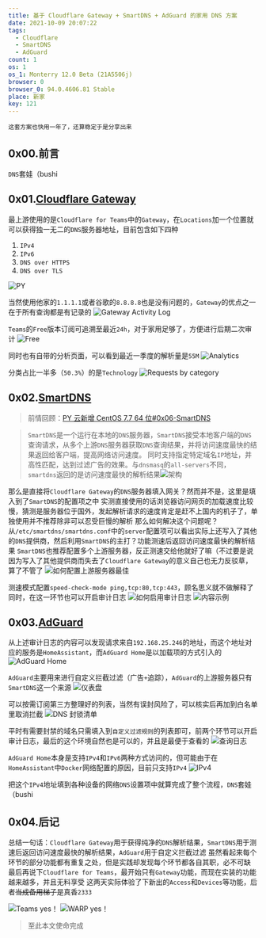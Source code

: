 ```yaml
---
title: 基于 Cloudflare Gateway + SmartDNS + AdGuard 的家用 DNS 方案
date: 2021-10-09 20:07:22
tags:
  - Cloudflare
  - SmartDNS
  - AdGuard
count: 1
os: 1
os_1: Monterry 12.0 Beta (21A5506j)
browser: 0
browser_0: 94.0.4606.81 Stable
place: 新家
key: 121
---
```

    这套方案也快用一年了，还算稳定于是分享出来
<!-- more -->
## 0x00.前言
`DNS`套娃（bushi

## 0x01.[Cloudflare Gateway](https://www.cloudflare.com/zh-cn/teams/gateway/)
最上游使用的是`Cloudflare for Teams`中的`Gateway`，在`Locations`加一个位置就可以获得独一无二的`DNS`服务器地址，目前包含如下四种
1. `IPv4`
2. `IPv6`
3. `DNS over HTTPS`
4. `DNS over TLS`

![PY](https://i1.yuangezhizao.cn/macOS/20211009202011.png!webp)

当然使用他家的`1.1.1.1`或者谷歌的`8.8.8.8`也是没有问题的，`Gateway`的优点之一在于所有查询都是有记录的
![Gateway Activity Log](https://i1.yuangezhizao.cn/macOS/20211009202355.png!webp)

`Teams`的`Free`版本订阅可追溯至最近`24h`，对于家用足够了，方便进行后期二次审计
![Free](https://i1.yuangezhizao.cn/macOS/20211009202814.png!webp)

同时也有自带的分析页面，可以看到最近一季度的解析量是`55M`
![Analytics](https://i1.yuangezhizao.cn/macOS/20211009203351.png!webp)

分类占比一半多（`50.3%`）的是`Technology`
![Requests by category](https://i1.yuangezhizao.cn/macOS/20211009203659.png!webp)

## 0x02.[SmartDNS](https://github.com/pymumu/smartdns)
> 前情回顾：[PY 云新增 CentOS 7.7 64 位#0x06-SmartDNS](../../Linux/CentOS/cn-py-dl-c7.html#0x06-SmartDNS)

> `SmartDNS`是一个运行在本地的`DNS`服务器，`SmartDNS`接受本地客户端的`DNS`查询请求，从多个上游`DNS`服务器获取`DNS`查询结果，并将访问速度最快的结果返回给客户端，提高网络访问速度。
同时支持指定特定域名`IP`地址，并高性匹配，达到过滤广告的效果。与`dnsmasq`的`all-servers`不同，`smartdns`返回的是访问速度最快的解析结果![架构](https://github.com/pymumu/test/releases/download/blob/architecture.png)

那么是直接将`Cloudflare Gateway`的`DNS`服务器填入网关？然而并不是，这里是填入到了`SmartDNS`的配置项之中
实测直接使用的话浏览器访问网页的加载速度比较慢，猜测是服务器位于国外，发起解析请求的速度肯定是赶不上国内的机子了，单独使用并不推荐除非可以忍受巨慢的解析
那么如何解决这个问题呢？从`/etc/smartdns/smartdns.conf`中的`server`配置项可以看出实际上还写入了其他的`DNS`提供商，然后利用`SmartDNS`的主打？功能测速后返回访问速度最快的解析结果
`SmartDNS`也推荐配置多个上游服务器，反正测速交给他就好了嘛（不过要是说因为写入了其他提供商而失去了`Cloudflare Gateway`的意义自己也无力反驳草，算了不管了
![如何配置上游服务器最佳](https://i1.yuangezhizao.cn/macOS/20211009205840.png!webp)

测速模式配置`speed-check-mode ping,tcp:80,tcp:443`，顾名思义就不做解释了
同时，在这一环节也可以开启审计日志
![如何启用审计日志](https://i1.yuangezhizao.cn/macOS/20211009210926.png!webp)
![内容示例](https://i1.yuangezhizao.cn/macOS/20211009210829.png!webp)

## 0x03.[AdGuard](https://adguard.com/zh_cn/welcome.html)
从上述审计日志的内容可以发现请求来自`192.168.25.246`的地址，而这个地址对应的服务是`HomeAssistant`，而`AdGuard Home`是以加载项的方式引入的
![AdGuard Home](https://i1.yuangezhizao.cn/macOS/20211009211708.png!webp)

`AdGuard`主要用来进行自定义拦截过滤（广告`+`追踪），`AdGuard`的上游服务器只有`SmartDNS`这一个来源
![仪表盘](https://i1.yuangezhizao.cn/macOS/20211009211923.png!webp)

可以按需订阅第三方整理好的列表，当然有误封风险了，可以核实后再加到白名单里取消拦截
![DNS 封锁清单](https://i1.yuangezhizao.cn/macOS/20211009212449.png!webp)

平时有需要封禁的域名只需填入到`自定义过滤规则`的列表即可，前两个环节可以开启审计日志，最后的这个环境自然也是可以的，并且是最便于查看的
![查询日志](https://i1.yuangezhizao.cn/macOS/20211009214135.png!webp)

`AdGuard Home`本身是支持`IPv4`和`IPv6`两种方式访问的，但可能由于在`HomeAssistant`中`Docker`网络配置的原因，目前只支持`IPv4`
![IPv4](https://i1.yuangezhizao.cn/macOS/20211009213056.png!webp)

把这个`IPv4`地址填到各种设备的网络`DNS`设置项中就算完成了整个流程，`DNS`套娃（bushi

## 0x04.后记
总结一句话：`Cloudflare Gateway`用于获得纯净的`DNS`解析结果，`SmartDNS`用于测速后返回访问速度最快的解析结果，`AdGuard`用于自定义拦截过滤
虽然看起来每个环节的部分功能都有重复之处，但是实践却发现每个环节都各自其职，必不可缺
最后再说下`Cloudflare for Teams`，最开始只有`Gateway`功能，而现在实装的功能越来越多，并且无料享受
这两天实际体验了下新出的`Access`和`Devices`等功能，后者~~当成备用梯子~~是真香`2333`

![Teams yes！](https://i1.yuangezhizao.cn/Redmi-K20Pro/Screenshot_2021-10-09-21-54-27-542_com.cloudflare.jpg!webp)
![WARP yes！](https://i1.yuangezhizao.cn/Redmi-K20Pro/Screenshot_2021-10-09-21-55-05-335_com.cloudflare.jpg!webp)

> 至此本文使命完成
